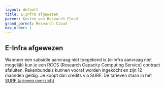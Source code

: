 ```yaml
---
layout: default
title: E-Infra afgewezen
parent: Kosten van Research Cloud
grand_parent: Research Cloud
nav_order: 1
---
```


## E-Infra afgewezen
Wanneer een subsidie aanvraag niet toegekend is (e-infra aanvraag niet mogelijk) kun je een RCCS (Research Capacity Computing Service) contract afsluiten. Rekenbundels kunnen vooraf worden ingekocht en zijn 12 maanden geldig. Je koopt dan credits via SURF. De tarieven staan in het [SURF tarieven overzicht](https://www.surf.nl/files/2021-09/surf-diensten-en-tarieven-2022_versie-aug-2021-v3.pdf).

